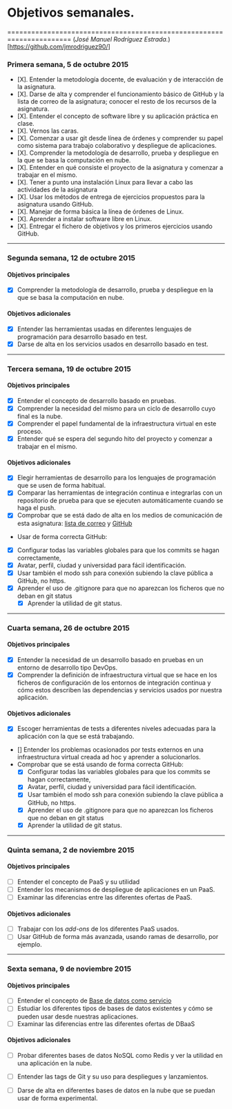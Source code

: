 # **Objetivos semanales.**
======================================================================
(*José Manuel Rodríguez Estrada.*)[https://github.com/jmrodriguez90/]

### Primera semana, 5 de octubre 2015

- [X]. Entender la metodología docente, de evaluación y de interacción de la asignatura.
- [X]. Darse de alta y comprender el funcionamiento básico de GitHub y la lista de correo de la asignatura; conocer el resto de los recursos de la asignatura.
- [X]. Entender el concepto de software libre y su aplicación práctica en clase.
- [X]. Vernos las caras.
- [X]. Comenzar a usar git desde línea de órdenes y comprender su papel como sistema para trabajo colaborativo y despliegue de aplicaciones.
- [X]. Comprender la metodología de desarrollo, prueba y despliegue en la que se basa la computación en nube.
- [X]. Entender en qué consiste el proyecto de la asignatura y comenzar a trabajar en el mismo.
- [X]. Tener a punto una instalación Linux para llevar a cabo las actividades de la asignatura
- [X]. Usar los métodos de entrega de ejercicios propuestos para la asignatura usando GitHub.
- [X]. Manejar de forma básica la línea de órdenes de Linux.
- [X]. Aprender a instalar software libre en Linux.
- [X]. Entregar el fichero de objetivos y los primeros ejercicios usando GitHub.

---------------------------------------------------------------------

### Segunda semana, 12 de octubre 2015

#### Objetivos principales

- [X] Comprender la metodología de desarrollo, prueba y despliegue en la que se basa la computación en nube.

#### Objetivos adicionales

- [X] Entender las herramientas usadas en diferentes lenguajes de programación para desarrollo basado en test.
- [X] Darse de alta en los servicios usados en desarrollo basado en test.

---------------------------------------------------------------------

### Tercera semana, 19 de octubre 2015

#### Objetivos principales

- [X] Entender el concepto de desarrollo basado en pruebas.
- [X] Comprender la necesidad del mismo para un ciclo de desarrollo cuyo final es la nube.
- [X] Comprender el papel fundamental de la infraestructura virtual en este proceso.
- [X] Entender qué se espera del segundo hito del proyecto y comenzar a trabajar en el mismo.

#### Objetivos adicionales

- [X] Elegir herramientas de desarrollo para los lenguajes de programación que se usen de forma habitual.
- [X] Comparar las herramientas de integración continua e integrarlas con un repositorio de prueba para que se ejecuten automáticamente cuando se haga el push.
- [X] Comprobar que se está dado de alta en los medios de comunicación de esta asignatura: [lista de correo](https://groups.google.com/d/forum/cc-ugr-2015) y [GitHub](http://github.com/)
- Usar de forma correcta GitHub:
 - [X] Configurar todas las variables globales para que los commits se hagan correctamente,
 - [X] Avatar, perfil, ciudad y universidad para fácil identificación.
 - [X] Usar también el modo ssh para conexión subiendo la clave pública a GitHub, no https.
 - [X] Aprender el uso de .gitignore para que no aparezcan los ficheros que no deban en git status
    - [X] Aprender la utilidad de git status.

---------------------------------------------------------------------

### Cuarta semana, 26 de octubre 2015

#### Objetivos principales

- [X] Entender la necesidad de un desarrollo basado en pruebas en un entorno de desarrollo tipo DevOps.
- [X] Comprender la definición de infraestructura virtual que se hace en los ficheros de configuración de los entornos de integración continua y cómo estos describen las dependencias y servicios usados por nuestra aplicación.

#### Objetivos adicionales

- [X] Escoger herramientas de tests a diferentes niveles adecuadas para la aplicación con la que se está trabajando.
- [] Entender los problemas ocasionados por tests externos en una infraestructura virtual creada ad hoc y aprender a solucionarlos.
- Comprobar que se está usando de forma correcta GitHub:
  - [X] Configurar todas las variables globales para que los commits se hagan correctamente,
  - [X] Avatar, perfil, ciudad y universidad para fácil identificación.
  - [X] Usar también el modo ssh para conexión subiendo la clave pública a GitHub, no https.
  - [X] Aprender el uso de .gitignore para que no aparezcan los ficheros que no deban en git status
  - [X] Aprender la utilidad de git status.

---------------------------------------------------------------------

### Quinta semana, 2 de noviembre 2015

#### Objetivos principales

- [ ] Entender el concepto de PaaS y su utilidad
- [ ] Entender los mecanismos de despliegue de aplicaciones en un PaaS.
- [ ] Examinar las diferencias entre las diferentes ofertas de PaaS.

#### Objetivos adicionales

- [ ] Trabajar con los *add-ons* de los diferentes PaaS usados.
- [ ] Usar GitHub de forma más avanzada, usando ramas de desarrollo, por ejemplo.

---------------------------------------------------------------------

### Sexta semana, 9 de noviembre 2015

#### Objetivos principales

- [ ] Entender el concepto de [Base de datos como servicio](http://jj.github.io/dbaas/)
- [ ] Estudiar los diferentes tipos de bases de datos existentes y cómo se pueden usar desde nuestras aplicaciones.
- [ ] Examinar las diferencias entre las diferentes ofertas de DBaaS

#### Objetivos adicionales

- [ ] Probar diferentes bases de datos NoSQL como Redis y ver la utilidad en una aplicación en la nube.
- [ ] Entender las tags de Git y su uso para despliegues y lanzamientos.
- [ ] Darse de alta en diferentes bases de datos en la nube que se puedan usar de forma experimental.

